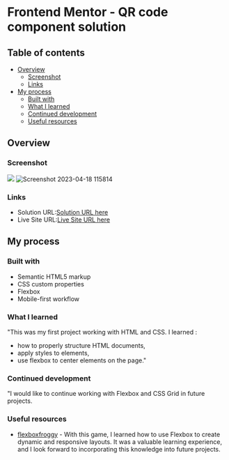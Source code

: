 # Frontend Mentor - QR code component solution

## Table of contents

- [Overview](#overview)
  - [Screenshot](#screenshot)
  - [Links](#links)
- [My process](#my-process)
  - [Built with](#built-with)
  - [What I learned](#what-i-learned)
  - [Continued development](#continued-development)
  - [Useful resources](#useful-resources)




## Overview


### Screenshot

![](./screenshot.jpg)
![Screenshot 2023-04-18 115814](https://user-images.githubusercontent.com/130936157/232835007-273cbc49-0a83-4f61-8c72-91db7c430b49.png)





### Links

- Solution URL:[Solution URL here](https://github.com/khatias/qr-code-component)
- Live Site URL:[Live Site URL here](https://khatias.github.io/qr-code-component/)

## My process

### Built with

- Semantic HTML5 markup
- CSS custom properties
- Flexbox
- Mobile-first workflow

### What I learned

"This was my first project working with HTML and CSS. I learned :
- how to properly structure HTML documents, 
- apply styles to elements, 
- use flexbox to center elements on the page."


### Continued development

"I would like to continue working with Flexbox and CSS Grid in future projects.



### Useful resources

- [flexboxfroggy](https://flexboxfroggy.com/) - With this game, I learned how to use Flexbox to create dynamic and responsive layouts. It was a valuable learning experience, and I look forward to incorporating this knowledge into future projects.




